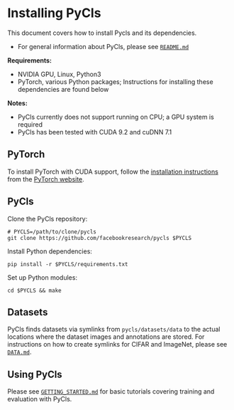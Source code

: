 # Installing PyCls

This document covers how to install Pycls and its dependencies.

- For general information about PyCls, please see [`README.md`](README.md)

**Requirements:**

- NVIDIA GPU, Linux, Python3
- PyTorch, various Python packages; Instructions for installing these dependencies are found below

**Notes:**

- PyCls currently does not support running on CPU; a GPU system is required
- PyCls has been tested with CUDA 9.2 and cuDNN 7.1

## PyTorch

To install PyTorch with CUDA support, follow the [installation instructions](https://pytorch.org/get-started/locally/) from the [PyTorch website](https://pytorch.org).

## PyCls

Clone the PyCls repository:

```
# PYCLS=/path/to/clone/pycls
git clone https://github.com/facebookresearch/pycls $PYCLS
```

Install Python dependencies:

```
pip install -r $PYCLS/requirements.txt
```

Set up Python modules:

```
cd $PYCLS && make
```

## Datasets

PyCls finds datasets via symlinks from `pycls/datasets/data` to the actual locations where the dataset images and annotations are stored. For instructions on how to create symlinks for CIFAR and ImageNet, please see [`DATA.md`](pycls/DATA.md).

## Using PyCls

Please see [`GETTING_STARTED.md`](GETTING_STARTED.md) for basic tutorials covering training and evaluation with PyCls.
